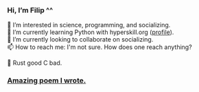 ### Hi, I’m Filip ^^  
👀 I’m interested in science, programming, and socializing.  
🌱 I’m currently learning Python with hyperskill.org ([profile](https://hyperskill.org/profile/88482844)).  
💞️ I’m currently looking to collaborate on socializing.  
📫 How to reach me: I'm not sure. How does one reach anything?  

🦀 Rust good C bad.

### [Amazing poem I wrote.](https://github.com/fipachu/PythonProblems/blob/a46106481e943ac24223065ac9acedb08daa1657/Topics/Class%20vs%20instance/Sphere/main.py)

<!---
fipachu/fipachu is a ✨ special ✨ repository because its `README.md` (this file) appears on your GitHub profile.
You can click the Preview link to take a look at your changes.

Amazing poem text:
I hate Hyperskill linter.

Do I really understand what @dataclass(slots=True) does? 
No. 
Do I think it's cool? 
Yes.
Hyperskill linter thinks it isn't cool at all. 
I hate Hyperskill linter. 
Hyperskill linter is stupid.

@dataclass takes a keyword argument slots. 
Hyperskill linter didn't read the documentation. 
Hyperskill linter is stupid.

PEP 8 says it's cool to skip spaces around "/" and "**". 
Hyperskill linter thinks it needs improvement. 
Hyperskill linter needs improvement. 
Hyperskill linter is stupid.

Uppercase constant in a class. 
Approximate constant in a class. 
Hyperskill linter is stupid.

Hyperskill linter thinks my code needs improvement. 
Alas, I add one space after my code runs. 
Hyperskill linter lets me publish. 
Hyperskill linter is stupid.


sources: 
https://peps.python.org/pep-0008/#other-recommendations 
https://docs.python.org/3/library/dataclasses.html
https://hyperskill.org/repeat/step/6683#solutions-2583206
https://hyperskill.linter.is/really_stupid
--->
